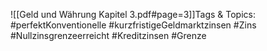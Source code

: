 
![[Geld und Währung Kapitel 3.pdf#page=3]]Tags & Topics:
   #perfektKonventionelle
   #kurzfristigeGeldmarktzinsen
   #Zins
   #Nullzinsgrenzeerreicht
   #Kreditzinsen
   #Grenze